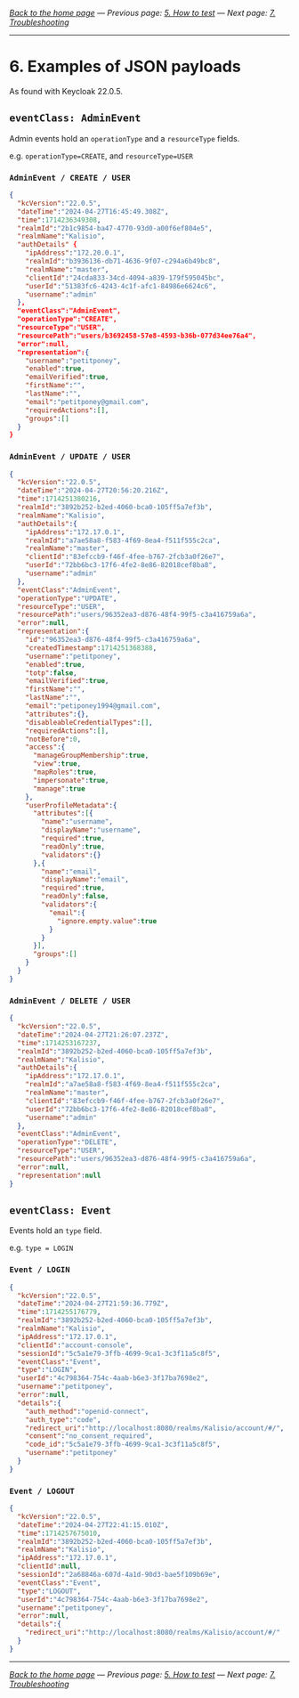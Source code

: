 _[Back to the home page](../README.md)
— Previous page: [5. How to test](./Test.md)
— Next page: [7. Troubleshooting](./Troubleshooting.md)_

---

# 6. Examples of JSON payloads

As found with Keycloak 22.0.5.

## `eventClass: AdminEvent`

Admin events
hold an `operationType`
and a  `resourceType` fields.

e.g. `operationType=CREATE`, and
`resourceType=USER`

### `AdminEvent / CREATE / USER`

```json
{
  "kcVersion":"22.0.5",
  "dateTime":"2024-04-27T16:45:49.308Z",
  "time":1714236349308,
  "realmId":"2b1c9854-ba47-4770-93d0-a00f6ef804e5",
  "realmName":"Kalisio",
  "authDetails" {
    "ipAddress":"172.20.0.1",
    "realmId":"b3936136-db71-4636-9f07-c294a6b49bc8",
    "realmName":"master",
    "clientId":"24cda833-34cd-4094-a839-179f595045bc",
    "userId":"51383fc6-4243-4c1f-afc1-84986e6624c6",
    "username":"admin"
  },
  "eventClass":"AdminEvent",
  "operationType":"CREATE",
  "resourceType":"USER",
  "resourcePath":"users/b3692458-57e8-4593-b36b-077d34ee76a4",
  "error":null,
  "representation":{
    "username":"petitponey",
    "enabled":true,
    "emailVerified":true,
    "firstName":"",
    "lastName":"",
    "email":"petitponey@gmail.com",
    "requiredActions":[],
    "groups":[]
  }
}
```

### `AdminEvent / UPDATE / USER`

```json
{
  "kcVersion":"22.0.5",
  "dateTime":"2024-04-27T20:56:20.216Z",
  "time":1714251380216,
  "realmId":"3892b252-b2ed-4060-bca0-105ff5a7ef3b",
  "realmName":"Kalisio",
  "authDetails":{
    "ipAddress":"172.17.0.1",
    "realmId":"a7ae58a8-f583-4f69-8ea4-f511f555c2ca",
    "realmName":"master",
    "clientId":"83efccb9-f46f-4fee-b767-2fcb3a0f26e7",
    "userId":"72bb6bc3-17f6-4fe2-8e86-82018cef8ba8",
    "username":"admin"
  },
  "eventClass":"AdminEvent",
  "operationType":"UPDATE",
  "resourceType":"USER",
  "resourcePath":"users/96352ea3-d876-48f4-99f5-c3a416759a6a",
  "error":null,
  "representation":{
    "id":"96352ea3-d876-48f4-99f5-c3a416759a6a",
    "createdTimestamp":1714251368388,
    "username":"petitponey",
    "enabled":true,
    "totp":false,
    "emailVerified":true,
    "firstName":"",
    "lastName":"",
    "email":"petiponey1994@gmail.com",
    "attributes":{},
    "disableableCredentialTypes":[],
    "requiredActions":[],
    "notBefore":0,
    "access":{
      "manageGroupMembership":true,
      "view":true,
      "mapRoles":true,
      "impersonate":true,
      "manage":true
    },
    "userProfileMetadata":{
      "attributes":[{
        "name":"username",
        "displayName":"username",
        "required":true,
        "readOnly":true,
        "validators":{}
      },{
        "name":"email",
        "displayName":"email",
        "required":true,
        "readOnly":false,
        "validators":{
          "email":{
            "ignore.empty.value":true
          }
        }
      }],
      "groups":[]
    }
  }
}
```


### `AdminEvent / DELETE / USER`

```json
{
  "kcVersion":"22.0.5",
  "dateTime":"2024-04-27T21:26:07.237Z",
  "time":1714253167237,
  "realmId":"3892b252-b2ed-4060-bca0-105ff5a7ef3b",
  "realmName":"Kalisio",
  "authDetails":{
    "ipAddress":"172.17.0.1",
    "realmId":"a7ae58a8-f583-4f69-8ea4-f511f555c2ca",
    "realmName":"master",
    "clientId":"83efccb9-f46f-4fee-b767-2fcb3a0f26e7",
    "userId":"72bb6bc3-17f6-4fe2-8e86-82018cef8ba8",
    "username":"admin"
  },
  "eventClass":"AdminEvent",
  "operationType":"DELETE",
  "resourceType":"USER",
  "resourcePath":"users/96352ea3-d876-48f4-99f5-c3a416759a6a",
  "error":null,
  "representation":null
}
```

## `eventClass: Event`

Events
hold an `type` field.


e.g. `type = LOGIN `

### `Event / LOGIN`

```json
{
  "kcVersion":"22.0.5",
  "dateTime":"2024-04-27T21:59:36.779Z",
  "time":1714255176779,
  "realmId":"3892b252-b2ed-4060-bca0-105ff5a7ef3b",
  "realmName":"Kalisio",
  "ipAddress":"172.17.0.1",
  "clientId":"account-console",
  "sessionId":"5c5a1e79-3ffb-4699-9ca1-3c3f11a5c8f5",
  "eventClass":"Event",
  "type":"LOGIN",
  "userId":"4c798364-754c-4aab-b6e3-3f17ba7698e2",
  "username":"petitponey",
  "error":null,
  "details":{
    "auth_method":"openid-connect",
    "auth_type":"code",
    "redirect_uri":"http://localhost:8080/realms/Kalisio/account/#/",
    "consent":"no_consent_required",
    "code_id":"5c5a1e79-3ffb-4699-9ca1-3c3f11a5c8f5",
    "username":"petitponey"
  }
}
```

### `Event / LOGOUT`

```json
{
  "kcVersion":"22.0.5",
  "dateTime":"2024-04-27T22:41:15.010Z",
  "time":1714257675010,
  "realmId":"3892b252-b2ed-4060-bca0-105ff5a7ef3b",
  "realmName":"Kalisio",
  "ipAddress":"172.17.0.1",
  "clientId":null,
  "sessionId":"2a68846a-607d-4a1d-90d3-bae5f109b69e",
  "eventClass":"Event",
  "type":"LOGOUT",
  "userId":"4c798364-754c-4aab-b6e3-3f17ba7698e2",
  "username":"petitponey",
  "error":null,
  "details":{
    "redirect_uri":"http://localhost:8080/realms/Kalisio/account/#/"
  }
}
```

---

_[Back to the home page](../README.md)
— Previous page: [5. How to test](./Test.md)
— Next page: [7. Troubleshooting](./Troubleshooting.md)_
